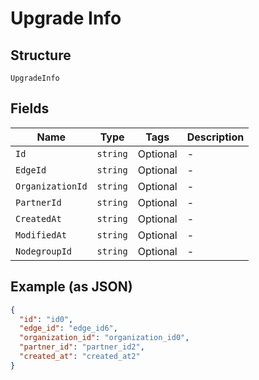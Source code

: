 
# Upgrade Info

## Structure

`UpgradeInfo`

## Fields

| Name | Type | Tags | Description |
|  --- | --- | --- | --- |
| `Id` | `string` | Optional | - |
| `EdgeId` | `string` | Optional | - |
| `OrganizationId` | `string` | Optional | - |
| `PartnerId` | `string` | Optional | - |
| `CreatedAt` | `string` | Optional | - |
| `ModifiedAt` | `string` | Optional | - |
| `NodegroupId` | `string` | Optional | - |

## Example (as JSON)

```json
{
  "id": "id0",
  "edge_id": "edge_id6",
  "organization_id": "organization_id0",
  "partner_id": "partner_id2",
  "created_at": "created_at2"
}
```

